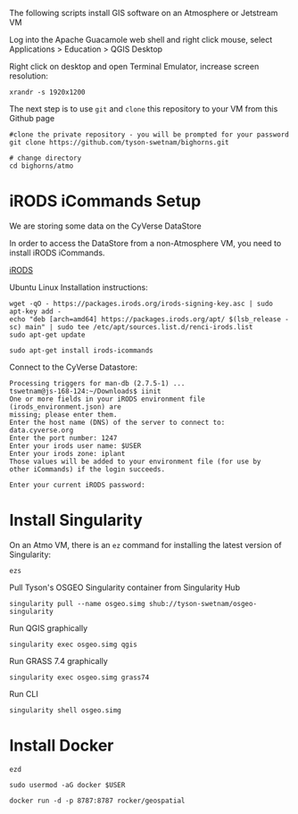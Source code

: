 The following scripts install GIS software on an Atmosphere or Jetstream VM 

Log into the Apache Guacamole web shell and right click mouse, select Applications > Education > QGIS Desktop

Right click on desktop and open Terminal Emulator, increase screen resolution:

```
xrandr -s 1920x1200
```

The next step is to use `git` and `clone` this repository to your VM from this Github page

```
#clone the private repository - you will be prompted for your password
git clone https://github.com/tyson-swetnam/bighorns.git

# change directory
cd bighorns/atmo
```

# iRODS iCommands Setup 

We are storing some data on the CyVerse DataStore

In order to access the DataStore from a non-Atmosphere VM, you need to install iRODS iCommands.

[iRODS](https://irods.org/)

Ubuntu Linux Installation instructions:

```
wget -qO - https://packages.irods.org/irods-signing-key.asc | sudo apt-key add -
echo "deb [arch=amd64] https://packages.irods.org/apt/ $(lsb_release -sc) main" | sudo tee /etc/apt/sources.list.d/renci-irods.list
sudo apt-get update

sudo apt-get install irods-icommands
```

Connect to the CyVerse Datastore:

```
Processing triggers for man-db (2.7.5-1) ...
tswetnam@js-168-124:~/Downloads$ iinit
One or more fields in your iRODS environment file (irods_environment.json) are
missing; please enter them.
Enter the host name (DNS) of the server to connect to: data.cyverse.org
Enter the port number: 1247
Enter your irods user name: $USER
Enter your irods zone: iplant
Those values will be added to your environment file (for use by
other iCommands) if the login succeeds.

Enter your current iRODS password:
```

# Install Singularity

On an Atmo VM, there is an `ez` command for installing the latest version of Singularity:

```
ezs
```

Pull Tyson's OSGEO Singularity container from Singularity Hub

```
singularity pull --name osgeo.simg shub://tyson-swetnam/osgeo-singularity
```

Run QGIS graphically

```
singularity exec osgeo.simg qgis
```

Run GRASS 7.4 graphically

```
singularity exec osgeo.simg grass74
```

Run CLI

```
singularity shell osgeo.simg
```

# Install Docker

```
ezd
```

```
sudo usermod -aG docker $USER
```

```
docker run -d -p 8787:8787 rocker/geospatial
```


